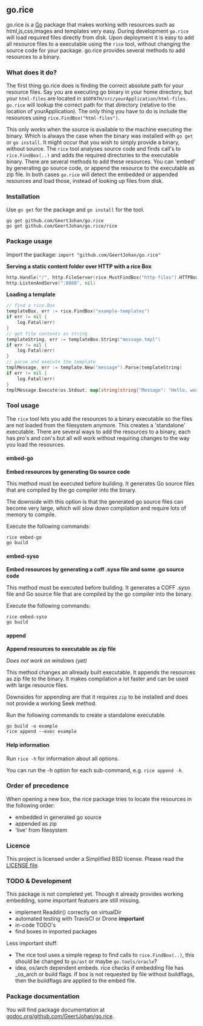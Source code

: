 ## go.rice

go.rice is a [Go](http://golang.org) package that makes working with resources such as html,js,css,images and templates very easy. During development `go.rice` will load required files directly from disk. Upon deployment it is easy to add all resource files to a executable using the `rice` tool, without changing the source code for your package. go.rice provides several methods to add resources to a binary.

### What does it do?
The first thing go.rice does is finding the correct absolute path for your resource files. Say you are executing go binary in your home directory, but your `html-files` are located in `$GOPATH/src/yourApplication/html-files`. `go.rice` will lookup the correct path for that directory (relative to the location of yourApplication). The only thing you have to do is include the resources using `rice.FindBox("html-files")`.

This only works when the source is available to the machine executing the binary. Which is always the case when the binary was installed with `go get` or `go install`. It might occur that you wish to simply provide a binary, without source. The `rice` tool analyses source code and finds call's to `rice.FindBox(..)` and adds the required directories to the executable binary. There are several methods to add these resources. You can 'embed' by generating go source code, or append the resource to the executable as zip file. In both cases `go.rice` will detect the embedded or appended resources and load those, instead of looking up files from disk.

### Installation

Use `go get` for the package and `go install` for the tool.
```
go get github.com/GeertJohan/go.rice
go get github.com/GeertJohan/go.rice/rice
```

### Package usage

Import the package: `import "github.com/GeertJohan/go.rice"`

**Serving a static content folder over HTTP with a rice Box**
```go
http.Handle("/", http.FileServer(rice.MustFindBox("http-files").HTTPBox()))
http.ListenAndServe(":8080", nil)
```

**Loading a template**
```go
// find a rice.Box
templateBox, err := rice.FindBox("example-templates")
if err != nil {
	log.Fatal(err)
}
// get file contents as string
templateString, err := templateBox.String("message.tmpl")
if err != nil {
	log.Fatal(err)
}
// parse and execute the template
tmplMessage, err := template.New("message").Parse(templateString)
if err != nil {
	log.Fatal(err)
}
tmplMessage.Execute(os.Stdout, map[string]string{"Message": "Hello, world!"})

```

### Tool usage
The `rice` tool lets you add the resources to a binary executable so the files are not loaded from the filesystem anymore. This creates a 'standalone' executable. There are several ways to add the resources to a binary, each has pro's and con's but all will work without requiring changes to the way you load the resources.

#### embed-go
**Embed resources by generating Go source code**

This method must be executed before building. It generates Go source files that are compiled by the go compiler into the binary.

The downside with this option is that the generated go source files can become very large, which will slow down compilation and require lots of memory to compile.

Execute the following commands:
```
rice embed-go
go build
```

#### embed-syso
**Embed resources by generating a coff .syso file and some .go source code**

This method must be executed before building. It generates a COFF .syso file and Go source file that are compiled by the go compiler into the binary.

Execute the following commands:
```
rice embed-syso
go build
```

#### append
**Append resources to executable as zip file**

_Does not work on windows (yet)_

This method changes an allready built executable. It appends the resources as zip file to the binary. It makes compilation a lot faster and can be used with large resource files.

Downsides for appending are that it requires `zip` to be installed and does not provide a working Seek method.

Run the following commands to create a standalone executable.
```
go build -o example
rice append --exec example
```

#### Help information
Run `rice -h` for information about all options.

You can run the -h option for each sub-command, e.g. `rice append -h`.

### Order of precedence
When opening a new box, the rice package tries to locate the resources in the following order:

 - embedded in generated go source
 - appended as zip
 - 'live' from filesystem


### Licence
This project is licensed under a Simplified BSD license. Please read the [LICENSE file][license].

### TODO & Development
This package is not completed yet. Though it already provides working embedding, some important featuers are still missing.
 - implement Readdir() correctly on virtualDir
 - automated testing with TravisCI or Drone **important**
 - in-code TODO's
 - find boxes in imported packages

Less important stuff:
 - The rice tool uses a simple regexp to find calls to `rice.FindBox(..)`, this should be changed to `go/ast` or maybe `go.tools/oracle`?
 - idea, os/arch dependent embeds. rice checks if embedding file has _os_arch or build flags. If box is not requested by file without buildflags, then the buildflags are applied to the embed file.

### Package documentation

You will find package documentation at [godoc.org/github.com/GeertJohan/go.rice][godoc].


 [license]: https://github.com/GeertJohan/go.rice/blob/master/LICENSE
 [godoc]: http://godoc.org/github.com/GeertJohan/go.rice
 
